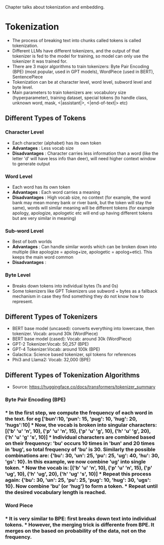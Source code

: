Chapter talks about tokenization and embedding.

<h1> Tokenization </h1>

* The process of breaking text into chunks called tokens is called tokenization.
* Different LLMs have different tokenizers, and the output of that tokenizer is fed to the model for training, so model can only use the tokenizer it was trained for.
* There are 3 major algorithms to train tokenizers: Byte Pair Encoding (BPE) (most popular, used in GPT models), WordPiece (used in BERT), SentencePiece
* Tokenization can be at character level, word level, subword level and byte level.
* Main parameters to train tokenizers are: vocabulory size (hyperparameter), training dataset, special tokens (to handle class, unknown word, mask, <|assistant|>, <|end-of-text|>  etc)

<h2> Different Types of Tokens </h2>
<h3> Character Level</h3>

* Each character (alphabet) has its own token
* **Advantages** : Less vocab size
* **Disadvantages** : Character carries less information than a word (like the letter 'd' will have less info than deer), will need higher context window to generate output

<h3> Word Level</h3>

* Each word has its own token
* **Advantages** : Each word carries a meaning
* **Disadvantages** : High vocab size, no context (for example, the word bank may mean money bank or river bank, but the token will stay the same), words will similar meaning will be different tokens (for example apology, apologize, apologetic etc will end up having different tokens but are very similar in meaning) 

<h3> Sub-word Level</h3>

* Best of both worlds
* **Advantages** : Can handle similar words which can be broken down into multiple (like apologize = apolog+ize, apologetic = apolog+etic). This keeps the main word common
* **Disadvantages** : 

<h3> Byte Level</h3>

* Breaks down tokens into individual bytes (1s and 0s)
* Some tokenizers like GPT Tokenizers use subword + bytes as a fallback mechanism in case they find something they do not know how to represent.

<h2> Different Types of Tokenizers </h2>

* BERT base model (uncased): converts everything into lowercase, then tokenizer. Vocab: around 30k (WordPiece)
* BERT base model (cased): Vocab: around 30k (WordPiece)
* GPT-2 Tokenizer:Vocab: 50,257 (BPE)
* GPT-4 Tokenizer:Vocab: around 100k (BPE)
* Galactica: Science based tokenizer, spl tokens for references
* Phi3 and Llama2: Vocab: 32,000 (BPE)

<h2> Different Types of Tokenization Algorithms </h2>

* Source: https://huggingface.co/docs/transformers/tokenizer_summary
<h3> Byte Pair Encoding (BPE) <h3>
* In the first step, we compute the frequency of each word in the text. for eg ['bun':10, 'pun': 15, 'pug': 10, 'hug': 20, 'hugs':10]
* Now, the vocab is broken into singular characters: [('b' 'u' 'n', 10), ('p' 'u' 'n', 15), ('p' 'u' 'g', 10), ('h' 'u' 'g', 20), ('h' 'u' 'g' 's', 10)]
* Individual characters are combined based on their frequency: 'bu' occurs 10 times in 'bun' and 20 times in 'bug', so total frequency of 'bu' is 30. Similarly the possible combinations are: {'bu': 30, 'un': 25, 'pu': 25, 'ug': 40, 'hu': 30, 'gs': 10}. In this example, we now combine 'ug' into single token. 
* Now the vocab is: [('b' 'u' 'n', 10), ('p' 'u' 'n', 15), ('p' 'ug', 10), ('h' 'ug', 20), ('h' 'ug' 's', 10)]
* Repeat this process again:  {'bu': 30, 'un': 25, 'pu': 25, 'pug': 10, 'hug': 30, 'ugs': 10}. Now combine 'bu' (or 'hug') to form a token.
* Repeat until the desired vocabulary length is reached.

<h3> Word Piece <h3>
* It is very similar to BPE: first breaks down text into individual tokens.
* However, the merging trick is differente from BPE. It merges on the based on probability of the data, not on the frequency.
